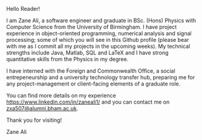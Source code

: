 Hello Reader!

I am Zane Ali, a software engineer and graduate in BSc. (Hons) Physics with Computer Science from the University of Birmingham.
I have project experience in object-oriented programming, numerical analysis and signal processing; some of which you will see in this Github profile
(please bear with me as I commit all my projects in the upcoming weeks). 
My technical strengths include Java, Matlab, SQL and LaTeX and I have strong quantitative skills from the Physics in my degree. 

I have interned with the Foreign and Commonwealth Office, a social entrepeneurship and a university technology transfer hub,
preparing me for any project-management or client-facing elements of a graduate role. 

You can find more details on my experience https://www.linkedin.com/in/zaneali1/ and you can contact me on zxa507@alumni.bham.ac.uk.

Thank you for visiting!

Zane Ali
